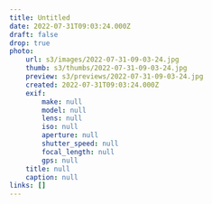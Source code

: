 ```yaml
---
title: Untitled
date: 2022-07-31T09:03:24.000Z
draft: false
drop: true
photo:
    url: s3/images/2022-07-31-09-03-24.jpg
    thumb: s3/thumbs/2022-07-31-09-03-24.jpg
    preview: s3/previews/2022-07-31-09-03-24.jpg
    created: 2022-07-31T09:03:24.000Z
    exif:
        make: null
        model: null
        lens: null
        iso: null
        aperture: null
        shutter_speed: null
        focal_length: null
        gps: null
    title: null
    caption: null
links: []
---
```

